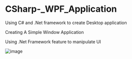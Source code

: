 # CSharp-_WPF_Application
Using C# and .Net framework to create Desktop application

Creating A Simple Window Application

Using .Net Framework feature to manipulate UI 

![image](https://user-images.githubusercontent.com/67391846/136090724-f0ac4b29-ac16-40c2-9893-40baecc2c1dc.png)
